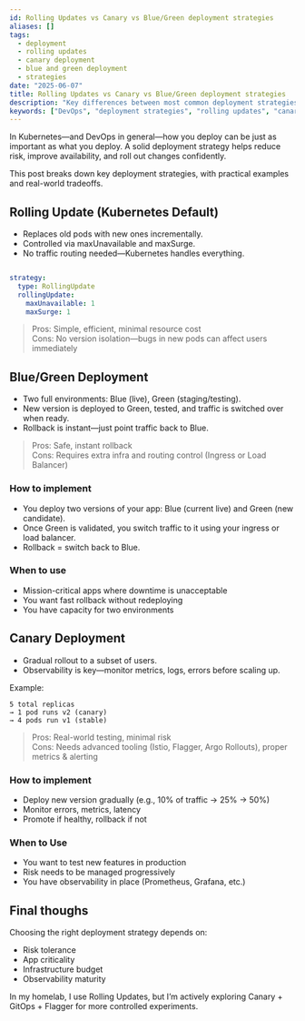 ```yaml
---
id: Rolling Updates vs Canary vs Blue/Green deployment strategies
aliases: []
tags:
  - deployment
  - rolling updates
  - canary deployment
  - blue and green deployment
  - strategies
date: "2025-06-07"
title: Rolling Updates vs Canary vs Blue/Green deployment strategies
description: "Key differences between most common deployment strategies"
keywords: ["DevOps", "deployment strategies", "rolling updates", "canary deployment", "blue and green deployment"]
---
```


In Kubernetes—and DevOps in general—how you deploy can be just as
important as what you deploy. A solid deployment strategy helps
reduce risk, improve availability, and roll out changes confidently.

This post breaks down key deployment strategies, with practical
examples and real-world tradeoffs.

## Rolling Update (Kubernetes Default)

* Replaces old pods with new ones incrementally.
* Controlled via maxUnavailable and maxSurge.
* No traffic routing needed—Kubernetes handles everything.

```yaml

strategy:
  type: RollingUpdate
  rollingUpdate:
    maxUnavailable: 1
    maxSurge: 1
  ```

>Pros: Simple, efficient, minimal resource cost  
Cons: No version isolation—bugs in new pods can affect users immediately

## Blue/Green Deployment

* Two full environments: Blue (live), Green (staging/testing).
* New version is deployed to Green, tested, and traffic is switched over when ready.
* Rollback is instant—just point traffic back to Blue.

> Pros: Safe, instant rollback  
Cons: Requires extra infra and routing control (Ingress or Load Balancer)

### How to implement

* You deploy two versions of your app: Blue (current live) and Green (new candidate).
* Once Green is validated, you switch traffic to it using your ingress or load balancer.
* Rollback = switch back to Blue.

### When to use

* Mission-critical apps where downtime is unacceptable
* You want fast rollback without redeploying
* You have capacity for two environments

## Canary Deployment

* Gradual rollout to a subset of users.
* Observability is key—monitor metrics, logs, errors before scaling up.

Example:

```text
5 total replicas
→ 1 pod runs v2 (canary)
→ 4 pods run v1 (stable)
```

> Pros: Real-world testing, minimal risk  
Cons: Needs advanced tooling (Istio, Flagger, Argo Rollouts), proper metrics & alerting

### How to implement

* Deploy new version gradually (e.g., 10% of traffic → 25% → 50%)
* Monitor errors, metrics, latency
* Promote if healthy, rollback if not

### When to Use

* You want to test new features in production
* Risk needs to be managed progressively
* You have observability in place (Prometheus, Grafana, etc.)

## Final thoughs

Choosing the right deployment strategy depends on:

* Risk tolerance
* App criticality
* Infrastructure budget
* Observability maturity

In my homelab, I use Rolling Updates, but I’m actively exploring
Canary + GitOps + Flagger for more controlled experiments.
